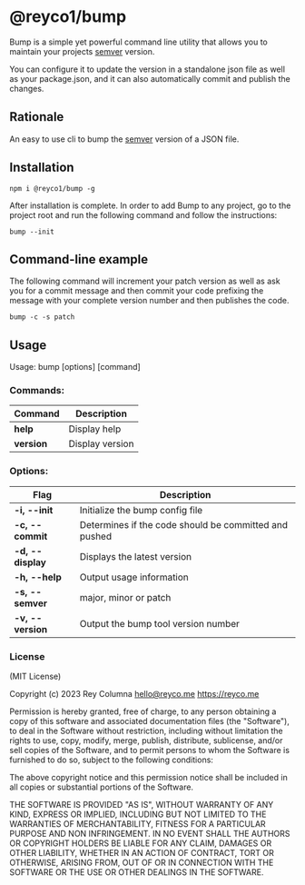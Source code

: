 # @reyco1/bump

Bump is a simple yet powerful command line utility that allows you to maintain your projects [semver](http://semver.org/) version.

You can configure it to update the version in a standalone json file as well as your package.json, and it can also automatically commit and publish the changes.

## Rationale
An easy to use cli to bump the [semver](http://semver.org/) version of a JSON file.

## Installation

    npm i @reyco1/bump -g

After installation is complete. In order to add Bump to any project, go to the project root and run the following command and follow the instructions: 

    bump --init

## Command-line example
The following command will increment your patch version as well as ask you for a commit message and then commit your code prefixing the message with your complete version number and then publishes the code.

    bump -c -s patch

## Usage
Usage: bump [options] [command]

### Commands:
| Command | Description |
|--|--|
| **help** | Display help |
| **version** | Display version |

### Options:
| Flag | Description |
|--|--|
| **-i, --init**  | Initialize the bump config file |
| **-c, --commit** | Determines if the code should be committed and pushed |
| **-d, --display** | Displays the latest version |
| **-h, --help** | Output usage information |
| **-s, --semver** | major, minor or patch |
| **-v, --version** | Output the bump tool version number |

### License
(MIT License)

Copyright (c) 2023 Rey Columna  [hello@reyco.me](mailto:hello@reyco.me)  https://reyco.me

Permission is hereby granted, free of charge, to any person obtaining a copy of this software and associated documentation files (the "Software"), to deal in the Software without restriction, including without limitation the rights to use, copy, modify, merge, publish, distribute, sublicense, and/or sell copies of the Software, and to permit persons to whom the Software is furnished to do so, subject to the following conditions:

The above copyright notice and this permission notice shall be included in all copies or substantial portions of the Software.

THE SOFTWARE IS PROVIDED "AS IS", WITHOUT WARRANTY OF ANY KIND, EXPRESS OR IMPLIED, INCLUDING BUT NOT LIMITED TO THE WARRANTIES OF MERCHANTABILITY, FITNESS FOR A PARTICULAR PURPOSE AND NON INFRINGEMENT. IN NO EVENT SHALL THE AUTHORS OR COPYRIGHT HOLDERS BE LIABLE FOR ANY CLAIM, DAMAGES OR OTHER LIABILITY, WHETHER IN AN ACTION OF CONTRACT, TORT OR OTHERWISE, ARISING FROM, OUT OF OR IN CONNECTION WITH THE SOFTWARE OR THE USE OR OTHER DEALINGS IN THE SOFTWARE.
